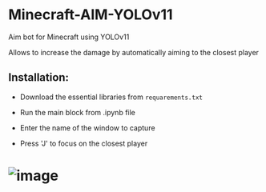 # Minecraft-AIM-YOLOv11

Aim bot for Minecraft using YOLOv11

Allows to increase the damage by automatically aiming to the closest player

## Installation:

* Download the essential libraries from `requarements.txt`

* Run the main block from .ipynb file

* Enter the name of the window to capture

* Press 'J' to focus on the closest player

# ![image](https://github.com/user-attachments/assets/3fa7deab-7638-40de-8fe3-bc1444e3d1d9)
